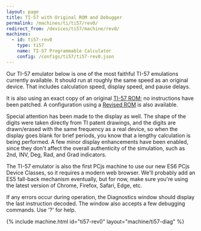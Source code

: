 ```yaml
---
layout: page
title: TI-57 with Original ROM and Debugger
permalink: /machines/ti/ti57/rev0/
redirect_from: /devices/ti57/machine/rev0/
machines:
  - id: ti57-rev0
    type: ti57
    name: TI-57 Programmable Calculator
    config: /configs/ti57/ti57-rev0.json
---
```


Our TI-57 emulator below is one of the most faithful TI-57 emulations currently available.  It should run at
roughly the same speed as an original device.  That includes calculation speed, display speed, and pause delays.

It is also using an exact copy of an original [TI-57 ROM](/machines/ti/ti57/rom/); no instructions have been patched.
A configuration using a [Revised ROM](../rev1/) is also available.

Special attention has been made to the display as well.  The shape of the digits were taken directly from TI patent
drawings, and the digits are drawn/erased with the same frequency as a real device, so when the display goes blank for
brief periods, you know that a lengthy calculation is being performed.  A few minor display enhancements have been
enabled, since they don't affect the overall authenticity of the simulation, such as
<span class="indTI57">2nd</span>,
<span class="indTI57">INV</span>,
<span class="indTI57">Deg</span>,
<span class="indTI57">Rad</span>, and
<span class="indTI57">Grad</span> indicators.

The TI-57 emulator is also the first PCjs machine to use our new ES6 PCjs Device Classes, so it requires a modern
web browser.  We'll probably add an ES5 fall-back mechanism eventually, but for now, make sure you're using the latest
version of Chrome, Firefox, Safari, Edge, etc.

If any errors occur during operation, the Diagnostics window should display the last instruction decoded.
The window also accepts a few debugging commands.  Use '?' for help.

{% include machine.html id="ti57-rev0" layout="machine/ti57-diag" %}
